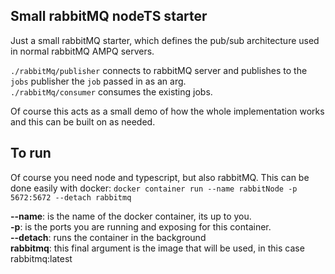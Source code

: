 ## Small rabbitMQ nodeTS starter

Just a small rabbitMQ starter, which defines the pub/sub architecture used in normal rabbitMQ AMPQ servers.

`./rabbitMq/publisher` connects to rabbitMQ server and publishes to the `jobs` publisher the `job` passed in as an arg.   
`./rabbitMq/consumer` consumes the existing jobs.  

Of course this acts as a small demo of how the whole implementation works and this can be built on as needed.

## To run
Of course you need node and typescript, but also rabbitMQ.
This can be done easily with docker:
`docker container run --name rabbitNode -p 5672:5672 --detach rabbitmq`

**--name**: is the name of the docker container, its up to you.   
**-p**: is the ports you are running and exposing for this container.  
**--detach**: runs the container in the background  
**rabbitmq**:  this final argument is the image that will be used, in this case rabbitmq:latest  
